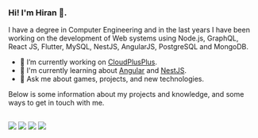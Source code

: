 ### Hi! I'm Hiran 👋. 

I have a degree in Computer Engineering and in the last years I have been working on the development of Web systems using Node.js, GraphQL, React JS, Flutter, MySQL, NestJS, AngularJS, PostgreSQL and MongoDB.

- 🔭 I’m currently working on [CloudPlusPlus](https://cloudplusplus.nl/).
- 🌱 I'm currently learning about [Angular](https://angular.io/) and [NestJS](https://nestjs.com/).
- 💬 Ask me about games, projects, and new technologies.

Below is some information about my projects and knowledge, and some ways to get in touch with me.

##
  
<div>
  <a href="https://www.instagram.com/hiran.g.b.silva/" target="_blank"><img src="https://img.shields.io/badge/-Instagram-%23E4405F?style=for-the-badge&logo=instagram&logoColor=white" target="_blank"></a>
  <a href = "mailto:hiran.g.b.silva@hotmail.com"><img src="https://img.shields.io/badge/Microsoft_Outlook-0078D4?style=for-the-badge&logo=microsoft-outlook&logoColor=white" target="_blank"></a>
  <a href = "mailto:hiran.g.b.silva@gmail.com"><img src="https://img.shields.io/badge/Gmail-D14836?style=for-the-badge&logo=gmail&logoColor=white" target="_blank"></a>
  <a href="https://www.linkedin.com/in/hiran-silva-2a28baa4/" target="_blank"><img src="https://img.shields.io/badge/-LinkedIn-%230077B5?style=for-the-badge&logo=linkedin&logoColor=white" target="_blank"></a> 
</div>

